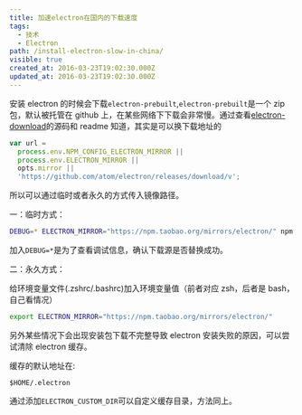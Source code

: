 ```yaml
---
title: 加速electron在国内的下载速度
tags:
  - 技术
  - Electron
path: /install-electron-slow-in-china/
visible: true
created_at: 2016-03-23T19:02:30.000Z
updated_at: 2016-03-23T19:02:30.000Z
---
```


安装 electron 的时候会下载`electron-prebuilt`,`electron-prebuilt`是一个 zip 包，默认被托管在 github 上，在某些网络下下载会非常慢。通过查看[electron-download](https://github.com/electron-userland/electron-download/blob/master/index.js)的源码和 readme 知道，其实是可以换下载地址的

```javascript
var url =
  process.env.NPM_CONFIG_ELECTRON_MIRROR ||
  process.env.ELECTRON_MIRROR ||
  opts.mirror ||
  'https://github.com/atom/electron/releases/download/v';
```

所以可以通过临时或者永久的方式传入镜像路径。

一：临时方式：

```bash
DEBUG=* ELECTRON_MIRROR="https://npm.taobao.org/mirrors/electron/" npm install electron
```

加入`DEBUG=*`是为了查看调试信息，确认下载源是否替换成功。

二：永久方式：

给环境变量文件(.zshrc/.bashrc)加入环境变量值（前者对应 zsh，后者是 bash，自己看情况）

```bash
export ELECTRON_MIRROR="https://npm.taobao.org/mirrors/electron/"
```

另外某些情况下会出现安装包下载不完整导致 electron 安装失败的原因，可以尝试清除 electron 缓存。

缓存的默认地址在:

```text
$HOME/.electron
```

通过添加`ELECTRON_CUSTOM_DIR`可以自定义缓存目录，方法同上。
